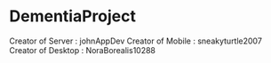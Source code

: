 # DementiaProject
Creator of Server : johnAppDev
Creator of Mobile : sneakyturtle2007
Creator of Desktop : NoraBorealis10288
